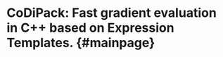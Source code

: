 CoDiPack: Fast gradient evaluation in C++ based on Expression Templates.   {#mainpage}
============

